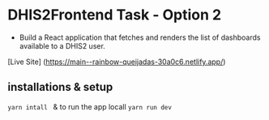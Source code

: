 # DHIS2Frontend Task - Option 2

- Build a React application that fetches and renders the list of dashboards available to a DHIS2 user.

[Live Site] (https://main--rainbow-queijadas-30a0c6.netlify.app/)

## installations & setup

`yarn intall ` & to run the app locall `yarn run dev`
